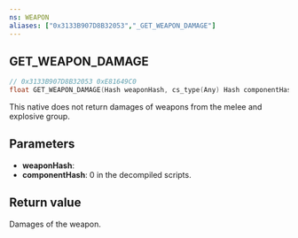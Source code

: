 ```yaml
---
ns: WEAPON
aliases: ["0x3133B907D8B32053","_GET_WEAPON_DAMAGE"]
---
```

## GET_WEAPON_DAMAGE

```c
// 0x3133B907D8B32053 0xE81649C0
float GET_WEAPON_DAMAGE(Hash weaponHash, cs_type(Any) Hash componentHash);
```

This native does not return damages of weapons from the melee and explosive group.

## Parameters
* **weaponHash**: 
* **componentHash**: 0 in the decompiled scripts.

## Return value
Damages of the weapon.